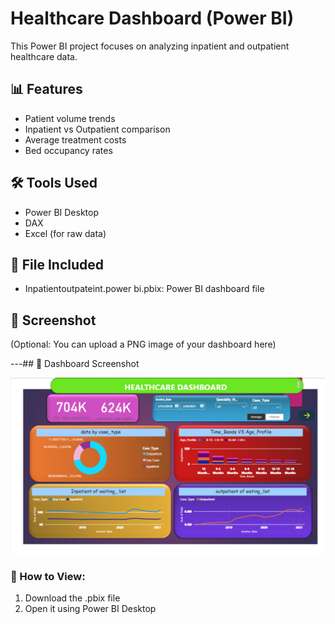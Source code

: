 # Healthcare Dashboard (Power BI)

This Power BI project focuses on analyzing inpatient and outpatient healthcare data.

## 📊 Features
- Patient volume trends
- Inpatient vs Outpatient comparison
- Average treatment costs
- Bed occupancy rates

## 🛠 Tools Used
- Power BI Desktop
- DAX
- Excel (for raw data)

## 📁 File Included
- Inpatientoutpateint.power bi.pbix: Power BI dashboard file

## 📸 Screenshot
(Optional: You can upload a PNG image of your dashboard here)

---## 📸 Dashboard Screenshot

![Dashboard](healthcare-dashboard.png.png)

### 📌 How to View:
1. Download the .pbix file
2. Open it using Power BI Desktop
